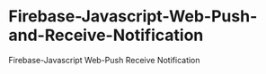 # Firebase-Javascript-Web-Push-and-Receive-Notification
Firebase-Javascript 
Web-Push
Receive Notification
